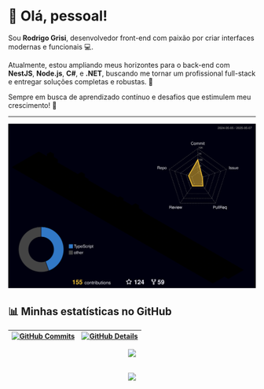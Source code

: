 # 👋 Olá, pessoal!  

Sou **Rodrigo Grisi**, desenvolvedor front-end com paixão por criar interfaces modernas e funcionais 💻.  

Atualmente, estou ampliando meus horizontes para o back-end com **NestJS**, **Node.js**, **C#**, e **.NET**, buscando me tornar um profissional full-stack e entregar soluções completas e robustas. 🚀  

Sempre em busca de aprendizado contínuo e desafios que estimulem meu crescimento! 🌟  

---

  ![Status](./profile-3d-contrib/profile-night-rainbow.svg)
  
  
## 📊 Minhas estatísticas no GitHub  
 | [![GitHub Commits](http://github-profile-summary-cards.vercel.app/api/cards/productive-time?username=RodrigoGrisi&theme=dracula&utcOffset=-3)](https://github.com/vn7n24fzkq/github-profile-summary-cards) | [![GitHub Details](http://github-profile-summary-cards.vercel.app/api/cards/profile-details?username=RodrigoGrisi&theme=dracula)](https://github.com/vn7n24fzkq/github-profile-summary-cards) |  
 | ----------- | ----------- |


 
  <div align="center" >
<a href="https://skillicons.dev"   >
  <img src="https://skillicons.dev/icons?i=git,vscode,javascript,typescript,css,html,react,next,tailwind,sass,nodejs,express,nest,vue,docker,figma,github,jest,materialui,linux,postman,styledcomponents,vercel,vite,bootstrap,mongodb,postgres,discord,linkedin,instagram" />
</a>
  <br />
  </div>

##
   <div align="center" >
     <img src="https://github-profile-trophy.vercel.app/?username=RodrigoGrisi&row=1&column=6&theme=dracula&margin-w=15&margin-h=15"/>
  </div>
  


